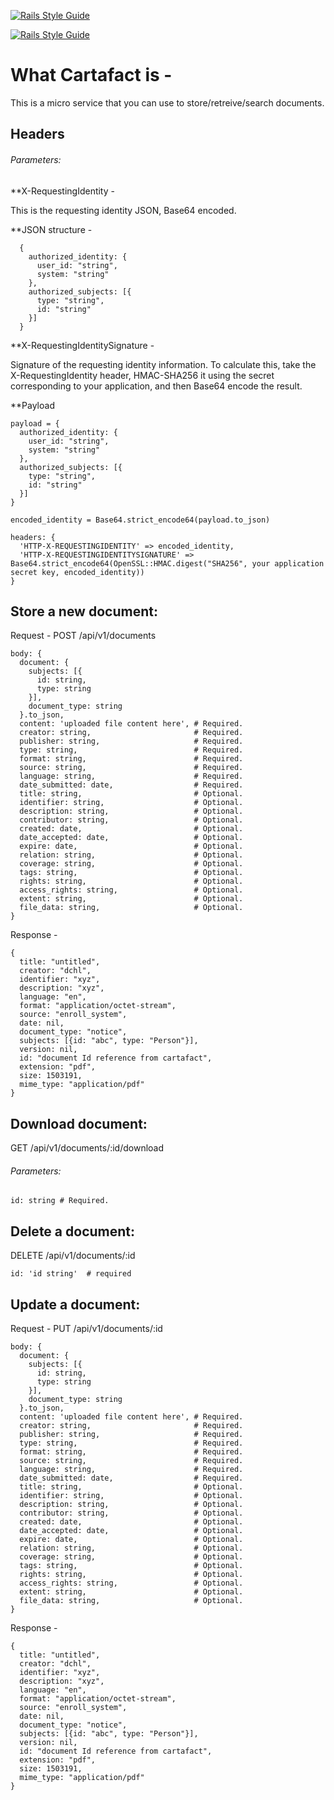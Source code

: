 [![Rails Style Guide](https://img.shields.io/badge/code_style-rubocop-brightgreen.svg)](https://github.com/rubocop-hq/rubocop-rails)

[![Rails Style Guide](https://img.shields.io/badge/code_style-community-brightgreen.svg)](https://rails.rubystyle.guide)

# What Cartafact is -

This is a micro service that you can use to store/retreive/search documents.

## Headers

###### Parameters:

**X-RequestingIdentity -

This is the requesting identity JSON, Base64 encoded.

**JSON structure -

```
  {
    authorized_identity: {
      user_id: "string",
      system: "string"
    },
    authorized_subjects: [{
      type: "string",
      id: "string"
    }]
  }
```

**X-RequestingIdentitySignature -

Signature of the requesting identity information. To calculate this, take the X-RequestingIdentity header, HMAC-SHA256 it using the secret corresponding to your application, and then Base64 encode the result.

**Payload

```
payload = {
  authorized_identity: {
    user_id: "string",
    system: "string"
  },
  authorized_subjects: [{
    type: "string",
    id: "string"
  }]
}

encoded_identity = Base64.strict_encode64(payload.to_json)

headers: {
  'HTTP-X-REQUESTINGIDENTITY' => encoded_identity,
  'HTTP-X-REQUESTINGIDENTITYSIGNATURE' => Base64.strict_encode64(OpenSSL::HMAC.digest("SHA256", your application secret key, encoded_identity))
}
```

## Store a new document:

Request - POST /api​/v1​/documents


```
body: {
  document: {
    subjects: [{
      id: string,
      type: string
    }],
    document_type: string
  }.to_json,
  content: 'uploaded file content here', # Required.
  creator: string,                       # Required.
  publisher: string,                     # Required.
  type: string,                          # Required.
  format: string,                        # Required.
  source: string,                        # Required.
  language: string,                      # Required.
  date_submitted: date,                  # Required.
  title: string,                         # Optional.
  identifier: string,                    # Optional.
  description: string,                   # Optional.
  contributor: string,                   # Optional.
  created: date,                         # Optional.
  date_accepted: date,                   # Optional.
  expire: date,                          # Optional.
  relation: string,                      # Optional.
  coverage: string,                      # Optional.
  tags: string,                          # Optional.
  rights: string,                        # Optional.
  access_rights: string,                 # Optional.
  extent: string,                        # Optional.
  file_data: string,                     # Optional.
}
```

Response -

```
{
  title: "untitled",
  creator: "dchl",
  identifier: "xyz",
  description: "xyz",
  language: "en",
  format: "application/octet-stream",
  source: "enroll_system",
  date: nil,
  document_type: "notice",
  subjects: [{id: "abc", type: "Person"}],
  version: nil,
  id: "document Id reference from cartafact",
  extension: "pdf",
  size: 1503191,
  mime_type: "application/pdf"
}

```
## Download document:

GET /api​/v1​/documents/:id/download

###### Parameters:

```
id: string # Required.

```

## Delete a document:

DELETE /api/v1/documents/:id


```
id: 'id string'  # required

```



## Update a document:

Request - PUT /api/v1/documents/:id


```
body: {
  document: {
    subjects: [{
      id: string,
      type: string
    }],
    document_type: string
  }.to_json,
  content: 'uploaded file content here', # Required.
  creator: string,                       # Required.
  publisher: string,                     # Required.
  type: string,                          # Required.
  format: string,                        # Required.
  source: string,                        # Required.
  language: string,                      # Required.
  date_submitted: date,                  # Required.
  title: string,                         # Optional.
  identifier: string,                    # Optional.
  description: string,                   # Optional.
  contributor: string,                   # Optional.
  created: date,                         # Optional.
  date_accepted: date,                   # Optional.
  expire: date,                          # Optional.
  relation: string,                      # Optional.
  coverage: string,                      # Optional.
  tags: string,                          # Optional.
  rights: string,                        # Optional.
  access_rights: string,                 # Optional.
  extent: string,                        # Optional.
  file_data: string,                     # Optional.
}
```

Response -

```
{
  title: "untitled",
  creator: "dchl",
  identifier: "xyz",
  description: "xyz",
  language: "en",
  format: "application/octet-stream",
  source: "enroll_system",
  date: nil,
  document_type: "notice",
  subjects: [{id: "abc", type: "Person"}],
  version: nil,
  id: "document Id reference from cartafact",
  extension: "pdf",
  size: 1503191,
  mime_type: "application/pdf"
}

```


